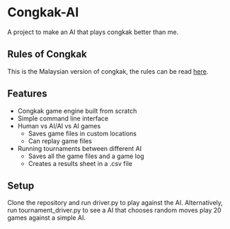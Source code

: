 # Congkak-AI
A project to make an AI that plays congkak better than me. 

## Rules of Congkak
This is the Malaysian version of congkak, the rules can be read [here](http://www.vtaide.com/ASEAN/Malaysia/congkak.html "Rules of congkak").

## Features
* Congkak game engine built from scratch
* Simple command line interface
* Human vs AI/AI vs AI games
    * Saves game files in custom locations
    * Can replay game files
* Running tournaments between different AI
    * Saves all the game files and a game log
    * Creates a results sheet in a .csv file

## Setup
Clone the repository and run driver.py to play against the AI.
Alternatively, run tournament_driver.py to see a AI that chooses random moves play 20 games against a simple AI.
